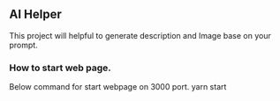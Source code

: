 ## AI Helper
This project will helpful to generate description and Image base on your prompt.

### How to start web page.
Below command for start webpage on 3000 port.
    yarn start



